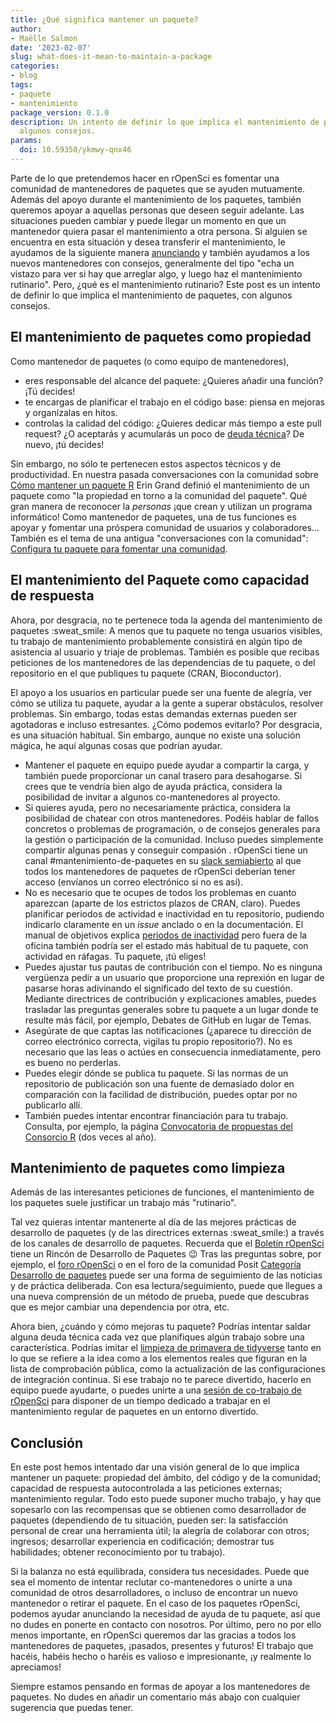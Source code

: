 ```yaml
---
title: ¿Qué significa mantener un paquete?
author:
- Maëlle Salmon
date: '2023-02-07'
slug: what-does-it-mean-to-maintain-a-package
categories:
- blog
tags:
- paquete
- mantenimiento
package_version: 0.1.0
description: Un intento de definir lo que implica el mantenimiento de paquetes, con
  algunos consejos.
params:
  doi: 10.59350/ykmwy-qnx46
---
```


Parte de lo que pretendemos hacer en rOpenSci es fomentar una comunidad de mantenedores de paquetes que se ayuden mutuamente.
Además del apoyo durante el mantenimiento de los paquetes, también queremos apoyar a aquellas personas que deseen seguir adelante. Las situaciones pueden cambiar y puede llegar un momento en que un mantenedor quiera pasar el mantenimiento a otra persona. Si alguien se encuentra en esta situación y desea transferir el mantenimiento, le ayudamos de la siguiente manera [anunciando](/blog/2022/10/17/maintain-or-co-maintain-an-ropensci-package/) y también ayudamos a los nuevos mantenedores con consejos, generalmente del tipo "echa un vistazo para ver si hay que arreglar algo, y luego haz el mantenimiento rutinario".
Pero, ¿qué es el mantenimiento rutinario? Este post es un intento de definir lo que implica el mantenimiento de paquetes, con algunos consejos.

## El mantenimiento de paquetes como propiedad

Como mantenedor de paquetes (o como equipo de mantenedores),

- eres responsable del alcance del paquete: ¿Quieres añadir una función? ¡Tú decides!
- te encargas de planificar el trabajo en el código base: piensa en mejoras y organízalas en hitos.
- controlas la calidad del código: ¿Quieres dedicar más tiempo a este pull request? ¿O aceptarás y acumularás un poco de [deuda técnica](https://en.wikipedia.org/wiki/Technical_debt)? De nuevo, ¡tú decides!

Sin embargo, no sólo te pertenecen estos aspectos técnicos y de productividad.
En nuestra pasada conversaciones con la comunidad sobre [Cómo mantener un paquete R](/commcalls/2020-03-18/) Erin Grand definió el mantenimiento de un paquete como "la propiedad en torno a la comunidad del paquete".
Qué gran manera de reconocer la *personas* ¡que crean y utilizan un programa informático!
Como mantenedor de paquetes, una de tus funciones es apoyar y fomentar una próspera comunidad de usuarios y colaboradores... También es el tema de una antigua "conversaciones con la comunidad": [Configura tu paquete para fomentar una comunidad](/commcalls/apr2021-pkg-community/).

## El mantenimiento del Paquete como capacidad de respuesta

Ahora, por desgracia, no te pertenece toda la agenda del mantenimiento de paquetes :sweat\_smile:
A menos que tu paquete no tenga usuarios visibles, tu trabajo de mantenimiento probablemente consistirá en algún tipo de asistencia al usuario y triaje de problemas.
También es posible que recibas peticiones de los mantenedores de las dependencias de tu paquete, o del repositorio en el que publiques tu paquete (CRAN, Bioconductor).

El apoyo a los usuarios en particular puede ser una fuente de alegría, ver cómo se utiliza tu paquete, ayudar a la gente a superar obstáculos, resolver problemas.
Sin embargo, todas estas demandas externas pueden ser agotadoras e incluso estresantes.
¿Cómo podemos evitarlo?
Por desgracia, es una situación habitual. Sin embargo, aunque no existe una solución mágica, he aquí algunas cosas que podrían ayudar.

- Mantener el paquete en equipo puede ayudar a compartir la carga, y también puede proporcionar un canal trasero para desahogarse. Si crees que te vendría bien algo de ayuda práctica, considera la posibilidad de invitar a algunos co-mantenedores al proyecto.
- Si quieres ayuda, pero no necesariamente práctica, considera la posibilidad de chatear con otros mantenedores. Podéis hablar de fallos concretos o problemas de programación, o de consejos generales para la gestión o participación de la comunidad. Incluso puedes simplemente compartir algunas penas y conseguir compasión . rOpenSci tiene un canal #mantenimiento-de-paquetes en su [slack semiabierto](https://contributing.ropensci.org/resources.html#channels) al que todos los mantenedores de paquetes de rOpenSci deberían tener acceso (envíanos un correo electrónico si no es así).
- No es necesario que te ocupes de todos los problemas en cuanto aparezcan (aparte de los estrictos plazos de CRAN, claro). Puedes planificar periodos de actividad e inactividad en tu repositorio, pudiendo indicarlo claramente en un _issue_ anclado o en la documentación. El manual de objetivos explica [periodos de inactividad](https://books.ropensci.org/targets/help.html#out-of-office) pero fuera de la oficina también podría ser el estado más habitual de tu paquete, con actividad en ráfagas. Tu paquete, ¡tú eliges!
- Puedes ajustar tus pautas de contribución con el tiempo. No es ninguna vergüenza pedir a un usuario que proporcione una reprexión en lugar de pasarse horas adivinando el significado del texto de su cuestión. Mediante directrices de contribución y explicaciones amables, puedes trasladar las preguntas generales sobre tu paquete a un lugar donde te resulte más fácil, por ejemplo, Debates de GitHub en lugar de Temas.
- Asegúrate de que captas las notificaciones (¿aparece tu dirección de correo electrónico correcta, vigilas tu propio repositorio?). No es necesario que las leas o actúes en consecuencia inmediatamente, pero es bueno no perderlas.
- Puedes elegir dónde se publica tu paquete. Si las normas de un repositorio de publicación son una fuente de demasiado dolor en comparación con la facilidad de distribución, puedes optar por no publicarlo allí.
- También puedes intentar encontrar financiación para tu trabajo. Consulta, por ejemplo, la página [Convocatoria de propuestas del Consorcio R](https://www.r-consortium.org/all-projects/call-for-proposals) (dos veces al año).

## Mantenimiento de paquetes como limpieza

Además de las interesantes peticiones de funciones, el mantenimiento de los paquetes suele justificar un trabajo más "rutinario".

Tal vez quieras intentar mantenerte al día de las mejores prácticas de desarrollo de paquetes (y de las directrices externas :sweat\_smile:) a través de los canales de desarrollo de paquetes.
Recuerda que el [Boletín rOpenSci](/news) tiene un Rincón de Desarrollo de Paquetes :wink:
Tras las preguntas sobre, por ejemplo, el [foro rOpenSci](https://discuss.ropensci.org/) o en el foro de la comunidad Posit [Categoría Desarrollo de paquetes](https://community.rstudio.com/c/package-development/11) puede ser una forma de seguimiento de las noticias y de práctica deliberada.
Con esa lectura/seguimiento, puede que llegues a una nueva comprensión de un método de prueba, puede que descubras que es mejor cambiar una dependencia por otra, etc.

Ahora bien, ¿cuándo y cómo mejoras tu paquete?
Podrías intentar saldar alguna deuda técnica cada vez que planifiques algún trabajo sobre una característica.
Podrías imitar el [limpieza de primavera de tidyverse](/blog/2022/03/18/ropensci-news-digest-march-2022/#get-inspired-by-the-tidyverse-spring-cleaning) tanto en lo que se refiere a la idea como a los elementos reales que figuran en la lista de comprobación pública, como la actualización de las configuraciones de integración continua.
Si ese trabajo no te parece divertido, hacerlo en equipo puede ayudarte, o puedes unirte a una [sesión de co-trabajo de rOpenSci](/events) para disponer de un tiempo dedicado a trabajar en el mantenimiento regular de paquetes en un entorno divertido.

## Conclusión

En este post hemos intentado dar una visión general de lo que implica mantener un paquete: propiedad del ámbito, del código y de la comunidad; capacidad de respuesta autocontrolada a las peticiones externas; mantenimiento regular.
Todo esto puede suponer mucho trabajo, y hay que sopesarlo con las recompensas que se obtienen como desarrollador de paquetes (dependiendo de tu situación, pueden ser: la satisfacción personal de crear una herramienta útil; la alegría de colaborar con otros; ingresos; desarrollar experiencia en codificación; demostrar tus habilidades; obtener reconocimiento por tu trabajo).

Si la balanza no está equilibrada, considera tus necesidades. Puede que sea el momento de intentar reclutar co-mantenedores o unirte a una comunidad de otros desarrolladores, o incluso de encontrar un nuevo mantenedor o retirar el paquete.
En el caso de los paquetes rOpenSci, podemos ayudar anunciando la necesidad de ayuda de tu paquete, así que no dudes en ponerte en contacto con nosotros.
Por último, pero no por ello menos importante, en rOpenSci queremos dar las gracias a todos los mantenedores de paquetes, ¡pasados, presentes y futuros! El trabajo que hacéis, habéis hecho o haréis es valioso e impresionante, ¡y realmente lo apreciamos!

Siempre estamos pensando en formas de apoyar a los mantenedores de paquetes. No dudes en añadir un comentario más abajo con cualquier sugerencia que puedas tener.


